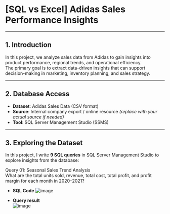# [SQL vs Excel] Adidas Sales Performance Insights

---

## 1. Introduction

In this project, we analyze sales data from Adidas to gain insights into product performance, regional trends, and operational efficiency.  
The primary goal is to extract data-driven insights that can support decision-making in marketing, inventory planning, and sales strategy.

---

## 2. Database Access

- **Dataset**: Adidas Sales Data (CSV format)  
- **Source**: Internal company export / online resource *(replace with your actual source if needed)*  
- **Tool**: SQL Server Management Studio (SSMS)  

---

## 3. Exploring the Dataset

In this project, I write **9 SQL queries** in SQL Server Management Studio to explore insights from the database:

Query 01: Seasonal Sales Trend Analysis  
What are the total units sold, revenue, total cost, total profit, and profit margin for each month in 2020–2021?

- **SQL Code**
![image](https://github.com/user-attachments/assets/5b78229e-77e6-492d-b92f-99b2e0d851b6)

- **Query result**  
![image](https://github.com/user-attachments/assets/35ecfeb2-40c3-4599-9ff5-cddf4eef1cb1)

